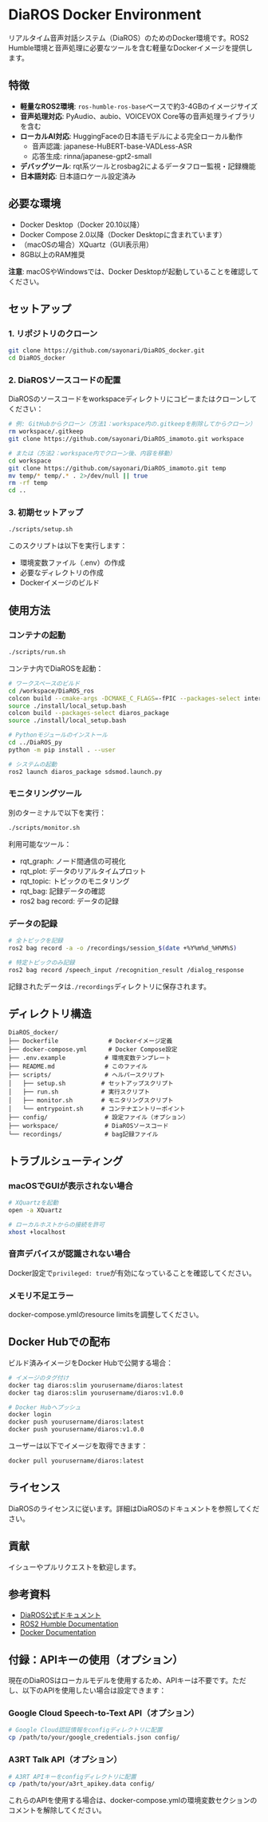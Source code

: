 # DiaROS Docker Environment

リアルタイム音声対話システム（DiaROS）のためのDocker環境です。ROS2 Humble環境と音声処理に必要なツールを含む軽量なDockerイメージを提供します。

## 特徴

- **軽量なROS2環境**: `ros-humble-ros-base`ベースで約3-4GBのイメージサイズ
- **音声処理対応**: PyAudio、aubio、VOICEVOX Core等の音声処理ライブラリを含む
- **ローカルAI対応**: HuggingFaceの日本語モデルによる完全ローカル動作
  - 音声認識: japanese-HuBERT-base-VADLess-ASR
  - 応答生成: rinna/japanese-gpt2-small
- **デバッグツール**: rqt系ツールとrosbag2によるデータフロー監視・記録機能
- **日本語対応**: 日本語ロケール設定済み

## 必要な環境

- Docker Desktop（Docker 20.10以降）
- Docker Compose 2.0以降（Docker Desktopに含まれています）
- （macOSの場合）XQuartz（GUI表示用）
- 8GB以上のRAM推奨

**注意**: macOSやWindowsでは、Docker Desktopが起動していることを確認してください。

## セットアップ

### 1. リポジトリのクローン

```bash
git clone https://github.com/sayonari/DiaROS_docker.git
cd DiaROS_docker
```

### 2. DiaROSソースコードの配置

DiaROSのソースコードをworkspaceディレクトリにコピーまたはクローンしてください：

```bash
# 例: GitHubからクローン（方法1：workspace内の.gitkeepを削除してからクローン）
rm workspace/.gitkeep
git clone https://github.com/sayonari/DiaROS_imamoto.git workspace

# または（方法2：workspace内でクローン後、内容を移動）
cd workspace
git clone https://github.com/sayonari/DiaROS_imamoto.git temp
mv temp/* temp/.* . 2>/dev/null || true
rm -rf temp
cd ..
```

### 3. 初期セットアップ

```bash
./scripts/setup.sh
```

このスクリプトは以下を実行します：
- 環境変数ファイル（.env）の作成
- 必要なディレクトリの作成
- Dockerイメージのビルド


## 使用方法

### コンテナの起動

```bash
./scripts/run.sh
```

コンテナ内でDiaROSを起動：

```bash
# ワークスペースのビルド
cd /workspace/DiaROS_ros
colcon build --cmake-args -DCMAKE_C_FLAGS=-fPIC --packages-select interfaces
source ./install/local_setup.bash
colcon build --packages-select diaros_package
source ./install/local_setup.bash

# Pythonモジュールのインストール
cd ../DiaROS_py
python -m pip install . --user

# システムの起動
ros2 launch diaros_package sdsmod.launch.py
```

### モニタリングツール

別のターミナルで以下を実行：

```bash
./scripts/monitor.sh
```

利用可能なツール：
- rqt_graph: ノード間通信の可視化
- rqt_plot: データのリアルタイムプロット
- rqt_topic: トピックのモニタリング
- rqt_bag: 記録データの確認
- ros2 bag record: データの記録

### データの記録

```bash
# 全トピックを記録
ros2 bag record -a -o /recordings/session_$(date +%Y%m%d_%H%M%S)

# 特定トピックのみ記録
ros2 bag record /speech_input /recognition_result /dialog_response
```

記録されたデータは`./recordings`ディレクトリに保存されます。

## ディレクトリ構造

```
DiaROS_docker/
├── Dockerfile              # Dockerイメージ定義
├── docker-compose.yml      # Docker Compose設定
├── .env.example           # 環境変数テンプレート
├── README.md              # このファイル
├── scripts/               # ヘルパースクリプト
│   ├── setup.sh          # セットアップスクリプト
│   ├── run.sh            # 実行スクリプト
│   ├── monitor.sh        # モニタリングスクリプト
│   └── entrypoint.sh     # コンテナエントリーポイント
├── config/                # 設定ファイル（オプション）
├── workspace/             # DiaROSソースコード
└── recordings/            # bag記録ファイル
```

## トラブルシューティング

### macOSでGUIが表示されない場合

```bash
# XQuartzを起動
open -a XQuartz

# ローカルホストからの接続を許可
xhost +localhost
```

### 音声デバイスが認識されない場合

Docker設定で`privileged: true`が有効になっていることを確認してください。

### メモリ不足エラー

docker-compose.ymlのresource limitsを調整してください。

## Docker Hubでの配布

ビルド済みイメージをDocker Hubで公開する場合：

```bash
# イメージのタグ付け
docker tag diaros:slim yourusername/diaros:latest
docker tag diaros:slim yourusername/diaros:v1.0.0

# Docker Hubへプッシュ
docker login
docker push yourusername/diaros:latest
docker push yourusername/diaros:v1.0.0
```

ユーザーは以下でイメージを取得できます：

```bash
docker pull yourusername/diaros:latest
```

## ライセンス

DiaROSのライセンスに従います。詳細はDiaROSのドキュメントを参照してください。

## 貢献

イシューやプルリクエストを歓迎します。

## 参考資料

- [DiaROS公式ドキュメント](https://github.com/yourusername/DiaROS_imamoto)
- [ROS2 Humble Documentation](https://docs.ros.org/en/humble/)
- [Docker Documentation](https://docs.docker.com/)

## 付録：APIキーの使用（オプション）

現在のDiaROSはローカルモデルを使用するため、APIキーは不要です。ただし、以下のAPIを使用したい場合は設定できます：

### Google Cloud Speech-to-Text API（オプション）
```bash
# Google Cloud認証情報をconfigディレクトリに配置
cp /path/to/your/google_credentials.json config/
```

### A3RT Talk API（オプション）
```bash
# A3RT APIキーをconfigディレクトリに配置
cp /path/to/your/a3rt_apikey.data config/
```

これらのAPIを使用する場合は、docker-compose.ymlの環境変数セクションのコメントを解除してください。